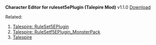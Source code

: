**Character Editor for ruleset5ePlugin (Talepire Mod)**
v1.1.0 [Download](https://github.com/xerjiomg/Character-Editor-RuleSet5EPlugin-/releases/download/v1.1.0/Character.Editor.RuleSet5EPlugin.1.1.0.rar)



Related:
1. [Talespire: RuleSet5EPlugin](https://talespire.thunderstore.io/package/LordAshes/RuleSet5EPlugin/)
2. [Talespire: RuleSetf5EPlugin_MonsterPack](https://talespire.thunderstore.io/package/XJ_Nekomancer/RuleSetf5EPlugin_MonsterPack/)
3. [Talespire](https://talespire.com/)
